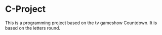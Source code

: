 # C-Project
This is a programming project based on the tv gameshow Countdown. It is based on the letters round. 
